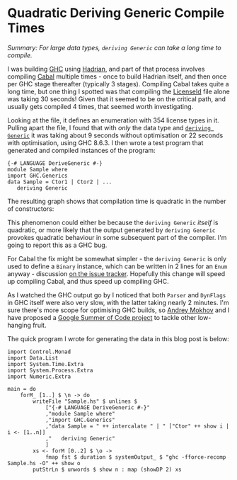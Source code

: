# Quadratic Deriving Generic Compile Times

_Summary: For large data types, `deriving Generic` can take a long time to compile._

I was building [GHC](https://www.haskell.org/ghc/) using [Hadrian](https://blogs.ncl.ac.uk/andreymokhov/you-should-try-hadrian/), and part of that process involves compiling [Cabal](https://www.haskell.org/cabal/) multiple times - once to build Hadrian itself, and then once per GHC stage thereafter (typically 3 stages). Compiling Cabal takes quite a long time, but one thing I spotted was that compiling the [LicenseId](https://github.com/haskell/cabal/blob/master/Cabal/Distribution/SPDX/LicenseId.hs) file alone was taking 30 seconds! Given that it seemed to be on the critical path, and usually gets compiled 4 times, that seemed worth investigating.

Looking at the file, it defines an enumeration with 354 license types in it. Pulling apart the file, I found that with _only_ the data type and [`deriving Generic`](https://wiki.haskell.org/GHC.Generics) it was taking about 9 seconds without optimisation or 22 seconds with optimisation, using GHC 8.6.3. I then wrote a test program that generated and compiled instances of the program:

```
{-# LANGUAGE DeriveGeneric #-}
module Sample where
import GHC.Generics
data Sample = Ctor1 | Ctor2 | ...
   deriving Generic
```

The resulting graph shows that compilation time is quadratic in the number of constructors:

<graph>

This phenomenon could either be because the `deriving Generic` _itself_ is quadratic, or more likely that the output generated by `deriving Generic` provokes quadratic behaviour in some subsequent part of the compiler. I'm going to report this as a GHC bug.

For Cabal the fix might be somewhat simpler - the `deriving Generic` is only used to define a `Binary` instance, which can be written in 2 lines for an `Enum` anyway - discussion [on the issue tracker](https://github.com/haskell/cabal/issues/5893). Hopefully this change will speed up compiling Cabal, and thus speed up compiling GHC.

As I watched the GHC output go by I noticed that both `Parser` and `DynFlags` in GHC itself were also very slow, with the latter taking nearly 2 minutes. I'm sure there's more scope for optimising GHC builds, so [Andrey Mokhov](https://www.ncl.ac.uk/engineering/staff/profile/andreymokhov.html) and I have proposed a [Google Summer of Code project](https://summer.haskell.org/ideas.html#hadrian-optimisation) to tackle other low-hanging fruit.

The quick program I wrote for generating the data in this blog post is below:


```
import Control.Monad
import Data.List
import System.Time.Extra
import System.Process.Extra
import Numeric.Extra

main = do
    forM_ [1..] $ \n -> do
        writeFile "Sample.hs" $ unlines $
            ["{-# LANGUAGE DeriveGeneric #-}"
            ,"module Sample where"
            ,"import GHC.Generics"
            ,"data Sample = " ++ intercalate " | " ["Ctor" ++ show i | i <- [1..n]]
            ,"   deriving Generic"
            ]
        xs <- forM [0..2] $ \o ->
            fmap fst $ duration $ systemOutput_ $ "ghc -fforce-recomp Sample.hs -O" ++ show o
        putStrLn $ unwords $ show n : map (showDP 2) xs
```
